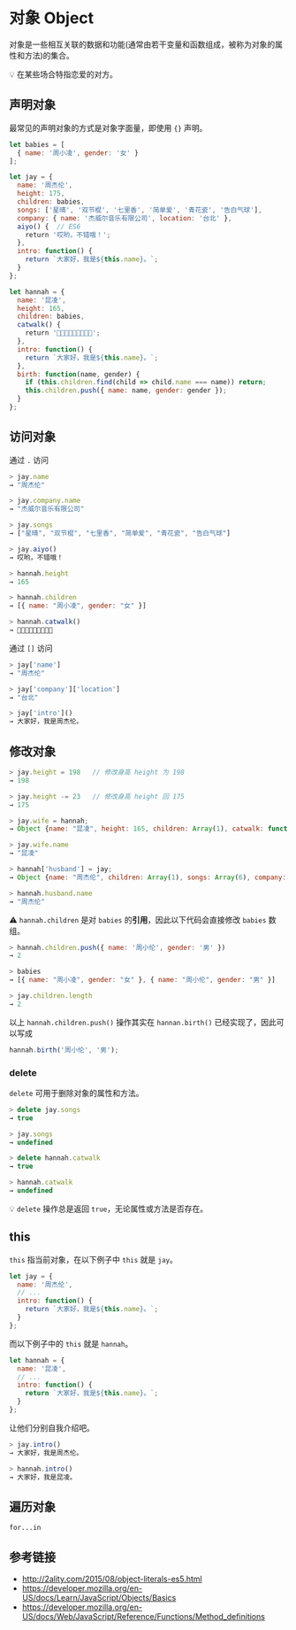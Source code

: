 # 对象 Object

对象是一些相互关联的数据和功能(通常由若干变量和函数组成，被称为对象的属性和方法)的集合。

💡 在某些场合特指恋爱的对方。

## 声明对象
最常见的声明对象的方式是对象字面量，即使用 `{}` 声明。
```javascript
let babies = [
  { name: '周小凌', gender: '女' }
];

let jay = {
  name: '周杰伦',
  height: 175,
  children: babies,
  songs: ['星晴', '双节棍', '七里香', '简单爱', '青花瓷', '告白气球'],
  company: { name: '杰威尔音乐有限公司', location: '台北' },
  aiyo() {  // ES6
    return '哎哟，不错哦！';
  },
  intro: function() {
    return `大家好，我是${this.name}。`;
  }
};

let hannah = {
  name: '昆凌',
  height: 165,
  children: babies,
  catwalk() {
    return '👠👠👠👠👠👠👠👠👠';
  },
  intro: function() {
    return `大家好，我是${this.name}。`;
  },
  birth: function(name, gender) {
    if (this.children.find(child => child.name === name)) return;
    this.children.push({ name: name, gender: gender });
  }
};
```

## 访问对象
通过 `.` 访问
```javascript
> jay.name
→ "周杰伦"

> jay.company.name
→ "杰威尔音乐有限公司"

> jay.songs
→ ["星晴", "双节棍", "七里香", "简单爱", "青花瓷", "告白气球"]

> jay.aiyo()
→ 哎哟，不错哦！

> hannah.height
→ 165

> hannah.children
→ [{ name: "周小凌", gender: "女" }]

> hannah.catwalk()
→ 👠👠👠👠👠👠👠👠👠
```

通过 `[]` 访问
```javascript
> jay['name']
→ "周杰伦"

> jay['company']['location']
→ "台北"

> jay['intro']()
→ 大家好，我是周杰伦。
```

## 修改对象
```javascript
> jay.height = 198   // 修改身高 height 为 198
→ 198

> jay.height -= 23   // 修改身高 height 回 175
→ 175

> jay.wife = hannah;
→ Object {name: "昆凌", height: 165, children: Array(1), catwalk: function, intro: function…}

> jay.wife.name
→ "昆凌"

> hannah['husband'] = jay;
→ Object {name: "周杰伦", children: Array(1), songs: Array(6), company: Object, aiyo: function…}

> hannah.husband.name
→ "周杰伦"
```

⚠️ `hannah.children` 是对 `babies` 的**引用**，因此以下代码会直接修改 `babies` 数组。
```javascript
> hannah.children.push({ name: '周小伦', gender: '男' })
→ 2

> babies
→ [{ name: "周小凌", gender: "女" }, { name: "周小伦", gender: "男" }]

> jay.children.length
→ 2
```
以上 `hannah.children.push()` 操作其实在 `hannan.birth()` 已经实现了，因此可以写成
```javascript
hannah.birth('周小伦', '男');
```

### delete
`delete` 可用于删除对象的属性和方法。
```javascript
> delete jay.songs
→ true

> jay.songs
→ undefined

> delete hannah.catwalk
→ true

> hannah.catwalk
→ undefined
```
💡 `delete` 操作总是返回 `true`，无论属性或方法是否存在。

## this
`this` 指当前对象，在以下例子中 `this` 就是 `jay`。
```javascript
let jay = {
  name: '周杰伦',
  // ...
  intro: function() {
    return `大家好，我是${this.name}。`;
  }
};  
```
而以下例子中的 `this` 就是 `hannah`。
```javascript
let hannah = {
  name: '昆凌',
  // ...
  intro: function() {
    return `大家好，我是${this.name}。`;
  }
};
```
让他们分别自我介绍吧。
```javascript
> jay.intro()
→ 大家好，我是周杰伦。

> hannah.intro()
→ 大家好，我是昆凌。
```

## 遍历对象
`for...in`


## 参考链接
* http://2ality.com/2015/08/object-literals-es5.html
* https://developer.mozilla.org/en-US/docs/Learn/JavaScript/Objects/Basics
* https://developer.mozilla.org/en-US/docs/Web/JavaScript/Reference/Functions/Method_definitions

